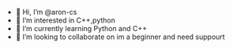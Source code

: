 - 👋 Hi, I’m @aron-cs
- 👀 I’m interested in C++,python
- 🌱 I’m currently learning Python and C++
- 💞️ I’m looking to collaborate on im a beginner and need suppourt

<!---
aron-cs/aron-cs is a ✨ special ✨ repository because its `README.md` (this file) appears on your GitHub profile.
You can click the Preview link to take a look at your changes.
--->

